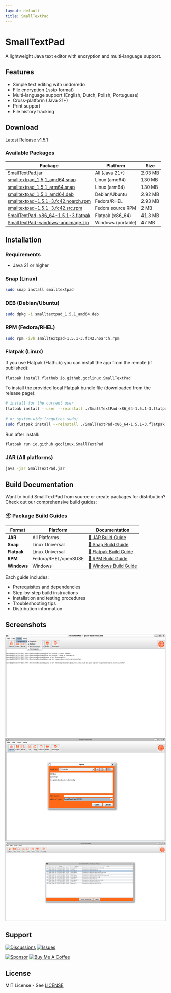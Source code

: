 ```yaml
---
layout: default
title: SmallTextPad
---
```


# SmallTextPad

A lightweight Java text editor with encryption and multi-language support.

## Features

- Simple text editing with undo/redo
- File encryption (.sstp format)
- Multi-language support (English, Dutch, Polish, Portuguese)
- Cross-platform (Java 21+)
- Print support
- File history tracking

## Download

[Latest Release v1.5.1](https://github.com/gcclinux/smalltextpad/releases/latest)

### Available Packages

| Package | Platform | Size |
|---------|----------|------|
| [SmallTextPad.jar](https://github.com/gcclinux/smalltextpad/releases/latest/download/SmallTextPad.jar) | All (Java 21+) | 2.03 MB |
| [smalltextpad_1.5.1_amd64.snap](https://github.com/gcclinux/smalltextpad/releases/latest/download/smalltextpad_1.5.1_amd64.snap) | Linux (amd64) | 130 MB |
| [smalltextpad_1.5.1_arm64.snap](https://github.com/gcclinux/smalltextpad/releases/latest/download/smalltextpad_1.5.1_arm64.snap) | Linux (arm64) | 130 MB |
| [smalltextpad_1.5.1_amd64.deb](https://github.com/gcclinux/smalltextpad/releases/latest/download/smalltextpad_1.5.1_amd64.deb) | Debian/Ubuntu | 2.92 MB |
| [smalltextpad-1.5.1-3.fc42.noarch.rpm](https://github.com/gcclinux/smalltextpad/releases/latest/download/smalltextpad-1.5.1-3.fc42.noarch.rpm) | Fedora/RHEL | 2.93 MB |
| [smalltextpad-1.5.1-3.fc42.src.rpm](https://github.com/gcclinux/smalltextpad/releases/latest/download/smalltextpad-1.5.1-3.fc42.src.rpm) | Fedora source RPM | 2 MB |
| [SmallTextPad-x86_64-1.5.1-3.flatpak](https://github.com/gcclinux/smalltextpad/releases/latest/download/SmallTextPad-x86_64-1.5.1-3.flatpak) | Flatpak (x86_64) | 41.3 MB |
| [SmallTextPad-windows-appimage.zip](https://github.com/gcclinux/smalltextpad/releases/latest/download/SmallTextPad-windows-appimage.zip) | Windows (portable) | 47 MB |

## Installation

### Requirements
- Java 21 or higher

### Snap (Linux)
```bash
sudo snap install smalltextpad
```

### DEB (Debian/Ubuntu)
```bash
sudo dpkg -i smalltextpad_1.5.1_amd64.deb
```

### RPM (Fedora/RHEL)
```bash
sudo rpm -ivh smalltextpad-1.5.1-3.fc42.noarch.rpm
```

### Flatpak (Linux)
If you use Flatpak (Flathub) you can install the app from the remote (if published):
```bash
flatpak install flathub io.github.gcclinux.SmallTextPad
```

To install the provided local Flatpak bundle file (downloaded from the release page):
```bash
# install for the current user
flatpak install --user --reinstall ./SmallTextPad-x86_64-1.5.1-3.flatpak

# or system-wide (requires sudo)
sudo flatpak install --reinstall ./SmallTextPad-x86_64-1.5.1-3.flatpak
```

Run after install:
```bash
flatpak run io.github.gcclinux.SmallTextPad
```

### JAR (All platforms)
```bash
java -jar SmallTextPad.jar
```

## Build Documentation

Want to build SmallTextPad from source or create packages for distribution? Check out our comprehensive build guides:

### 📦 Package Build Guides

| Format | Platform | Documentation |
|--------|----------|---------------|
| **JAR** | All Platforms | [📄 JAR Build Guide](README-jar.html) |
| **Snap** | Linux Universal | [📄 Snap Build Guide](README-snap.html) |
| **Flatpak** | Linux Universal | [📄 Flatpak Build Guide](README-flatpak.html) |
| **RPM** | Fedora/RHEL/openSUSE | [📄 RPM Build Guide](README-rpm.html) |
| **Windows** | Windows | [📄 Windows Build Guide](README-windows.html) |

Each guide includes:
- Prerequisites and dependencies
- Step-by-step build instructions
- Installation and testing procedures
- Troubleshooting tips
- Distribution information

## Screenshots

![Language Selector](https://github.com/gcclinux/smalltextpad/blob/main/screenshots/languages.png?raw=true)
![Encrypted File](https://github.com/gcclinux/smalltextpad/blob/main/screenshots/encrypted.png?raw=true)
![History Picker](https://github.com/gcclinux/smalltextpad/blob/main/screenshots/history-picker.png?raw=true)

## Support

[![Discussions](https://img.shields.io/badge/💬_Join_Discussions-GitHub-blue?style=for-the-badge)](https://github.com/gcclinux/smalltextpad/discussions) 
[![Issues](https://img.shields.io/badge/🐛_Report_Issues-GitHub-red?style=for-the-badge)](https://github.com/gcclinux/smalltextpad/issues)   

[![Sponsor](https://img.shields.io/badge/💖_Sponsor-GitHub-pink?style=for-the-badge)](https://github.com/sponsors/gcclinux) 
[![Buy Me A Coffee](https://img.shields.io/badge/☕_Buy_Me_A_Coffee-Support-yellow?style=for-the-badge)](https://www.buymeacoffee.com/gcclinux) 

## License

MIT License - See [LICENSE](https://github.com/gcclinux/smalltextpad/blob/main/LICENSE)